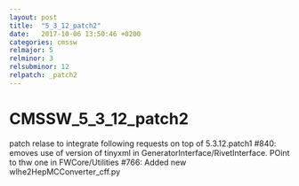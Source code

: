 ```yaml
---
layout: post
title:  "5_3_12_patch2"
date:   2017-10-06 13:50:46 +0200
categories: cmssw
relmajor: 5
relminor: 3
relsubminor: 12
relpatch: _patch2
---
```


# CMSSW_5_3_12_patch2
patch relase to integrate following requests on top of 5.3.12.patch1
#840: emoves use of version of tinyxml in GeneratorInterface/RivetInterface. POint to thw one in FWCore/Utilities
#766: Added new wlhe2HepMCConverter_cff.py 
